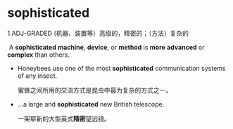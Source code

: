 # sophisticated

1.ADJ-GRADED (机器、装置等）高级的，精密的；（方法）复杂的

​	A **sophisticated** **machine**, **device**, or **method** is **more** **advanced** or **complex** than others.

- Honeybees use one of the most **sophisticated** communication systems of any insect.

  蜜蜂之间所用的交流方式是昆虫中最为复杂的方式之一。

- ...a large and **sophisticated** new British telescope.

  一架崭新的大型英式**精密**望远镜。

